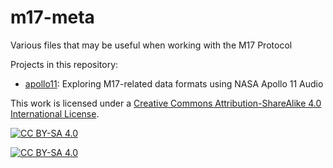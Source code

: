 # m17-meta
Various files that may be useful when working with the M17 Protocol

Projects in this repository:
* [apollo11](https://github.com/n1ai/m17-meta/tree/main/apollo11): 
Exploring M17-related data formats using NASA Apollo 11 Audio

This work is licensed under a
[Creative Commons Attribution-ShareAlike 4.0 International License][cc-by-sa].

[![CC BY-SA 4.0][cc-by-sa-image]][cc-by-sa]

[cc-by-sa]: http://creativecommons.org/licenses/by-sa/4.0/
[cc-by-sa-image]: https://licensebuttons.net/l/by-sa/4.0/88x31.png
[cc-by-sa-shield]: https://img.shields.io/badge/License-CC%20BY--SA%204.0-lightgrey.svg
[![CC BY-SA 4.0][cc-by-sa-shield]][cc-by-sa]
